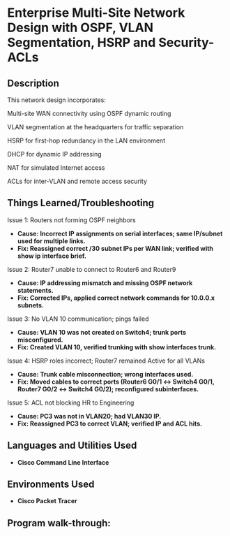 <h1>Enterprise Multi-Site Network Design with OSPF, VLAN Segmentation, HSRP and Security-ACLs </h1>

<h2>Description</h2>
This network design incorporates:

Multi-site WAN connectivity using OSPF dynamic routing

VLAN segmentation at the headquarters for traffic separation

HSRP for first-hop redundancy in the LAN environment

DHCP for dynamic IP addressing

NAT for simulated Internet access

ACLs for inter-VLAN and remote access security

<h2>Things Learned/Troubleshooting</h2>

Issue 1: Routers not forming OSPF neighbors
- <b>Cause: Incorrect IP assignments on serial interfaces; same IP/subnet used for multiple links.</b> 
- <b>Fix: Reassigned correct /30 subnet IPs per WAN link; verified with show ip interface brief.</b> 

Issue 2: Router7 unable to connect to Router6 and Router9
- <b>Cause: IP addressing mismatch and missing OSPF network statements.</b> 
- <b>Fix: Corrected IPs, applied correct network commands for 10.0.0.x subnets.</b> 

Issue 3: No VLAN 10 communication; pings failed
- <b>Cause: VLAN 10 was not created on Switch4; trunk ports misconfigured.</b> 
- <b>Fix: Created VLAN 10, verified trunking with show interfaces trunk.</b> 

Issue 4: HSRP roles incorrect; Router7 remained Active for all VLANs
- <b>Cause: Trunk cable misconnection; wrong interfaces used.</b> 
- <b>Fix: Moved cables to correct ports (Router6 G0/1 ↔ Switch4 G0/1, Router7 G0/2 ↔ Switch4 G0/2); reconfigured subinterfaces.</b> 

Issue 5: ACL not blocking HR to Engineering
- <b>Cause: PC3 was not in VLAN20; had VLAN30 IP.</b> 
- <b>Fix: Reassigned PC3 to correct VLAN; verified IP and ACL hits.</b> 

<h2>Languages and Utilities Used</h2>

- <b>Cisco Command Line Interface</b> 

<h2>Environments Used </h2>

- <b>Cisco Packet Tracer</b>

<h2>Program walk-through:</h2>
